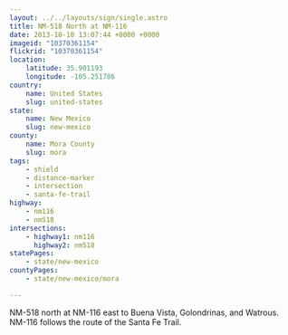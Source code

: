 ```yaml
---
layout: ../../layouts/sign/single.astro
title: NM-518 North at NM-116
date: 2013-10-10 13:07:44 +0000 +0000
imageid: "10370361154"
flickrid: "10370361154"
location:
    latitude: 35.901193
    longitude: -105.251786
country:
    name: United States
    slug: united-states
state:
    name: New Mexico
    slug: new-mexico
county:
    name: Mora County
    slug: mora
tags:
    - shield
    - distance-marker
    - intersection
    - santa-fe-trail
highway:
    - nm116
    - nm518
intersections:
    - highway1: nm116
      highway2: nm518
statePages:
    - state/new-mexico
countyPages:
    - state/new-mexico/mora

---
```

NM-518 north at NM-116 east to  Buena Vista, Golondrinas, and Watrous.  NM-116 follows the route of the Santa Fe Trail. 